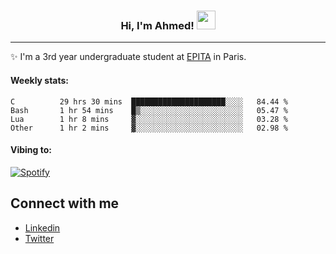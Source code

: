 <!-- Heading -->
<h3 align="center"> Hi, I'm Ahmed! <img src = "https://raw.githubusercontent.com/MartinHeinz/MartinHeinz/master/wave.gif" width = 30px></h3>

<!-- About section -->
---
✨ I'm a 3rd year undergraduate student at <a href="https://www.epita.fr/en/">EPITA</a> in Paris.

<h4 align ="left"> Weekly stats: </h4>

<!--START_SECTION:waka-->

```text
C          29 hrs 30 mins  █████████████████████░░░░   84.44 %
Bash       1 hr 54 mins    █▒░░░░░░░░░░░░░░░░░░░░░░░   05.47 %
Lua        1 hr 8 mins     ▓░░░░░░░░░░░░░░░░░░░░░░░░   03.28 %
Other      1 hr 2 mins     ▓░░░░░░░░░░░░░░░░░░░░░░░░   02.98 %
```

<!--END_SECTION:waka-->

<!-- [![Ahmed's GitHub stats](https://github-readme-stats.vercel.app/api?username=ahmedhassayoune)](https://github.com/anuraghazra/github-readme-stats) -->

<h4 align ="left">Vibing to:</h4>

[![Spotify](https://novatorem-ten-lyart.vercel.app/api/spotify)](https://open.spotify.com/user/31knevkvll66tzc3gqtoi6ngjbre)

<!-- Connect section -->

## Connect with me
  * <a href="https://www.linkedin.com/in/ahmed-hassayoune-6a10ba251/">Linkedin</a>
  * <a href="https://twitter.com/Ahmedhassaaa">Twitter</a>

<!-- Connect section: END -->
